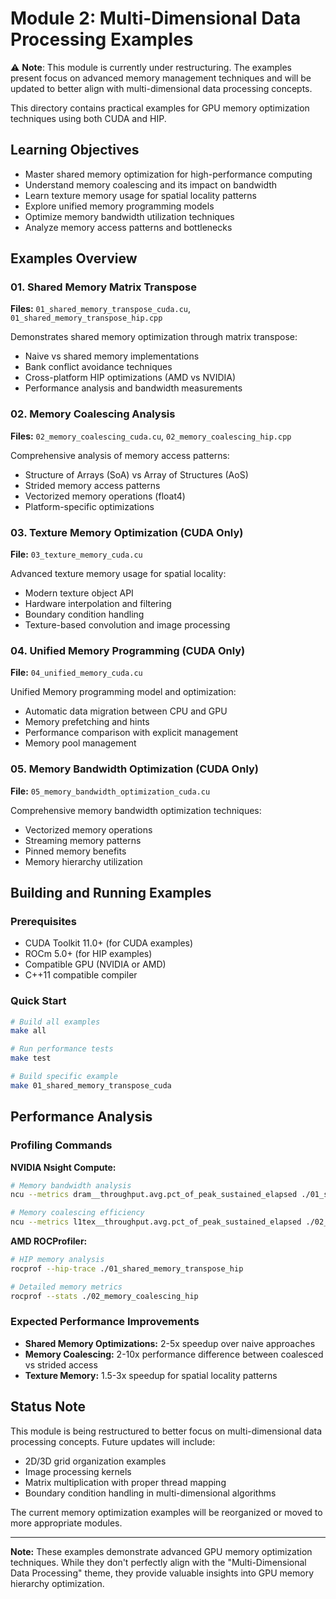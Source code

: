 # Module 2: Multi-Dimensional Data Processing Examples

⚠️ **Note**: This module is currently under restructuring. The examples present focus on advanced memory management techniques and will be updated to better align with multi-dimensional data processing concepts.

This directory contains practical examples for GPU memory optimization techniques using both CUDA and HIP.

## Learning Objectives

- Master shared memory optimization for high-performance computing
- Understand memory coalescing and its impact on bandwidth
- Learn texture memory usage for spatial locality patterns  
- Explore unified memory programming models
- Optimize memory bandwidth utilization techniques
- Analyze memory access patterns and bottlenecks

## Examples Overview

### 01. Shared Memory Matrix Transpose
**Files:** `01_shared_memory_transpose_cuda.cu`, `01_shared_memory_transpose_hip.cpp`

Demonstrates shared memory optimization through matrix transpose:
- Naive vs shared memory implementations
- Bank conflict avoidance techniques
- Cross-platform HIP optimizations (AMD vs NVIDIA)
- Performance analysis and bandwidth measurements

### 02. Memory Coalescing Analysis
**Files:** `02_memory_coalescing_cuda.cu`, `02_memory_coalescing_hip.cpp`

Comprehensive analysis of memory access patterns:
- Structure of Arrays (SoA) vs Array of Structures (AoS)
- Strided memory access patterns
- Vectorized memory operations (float4)
- Platform-specific optimizations

### 03. Texture Memory Optimization (CUDA Only)
**File:** `03_texture_memory_cuda.cu`

Advanced texture memory usage for spatial locality:
- Modern texture object API
- Hardware interpolation and filtering
- Boundary condition handling
- Texture-based convolution and image processing

### 04. Unified Memory Programming (CUDA Only)
**File:** `04_unified_memory_cuda.cu`

Unified Memory programming model and optimization:
- Automatic data migration between CPU and GPU
- Memory prefetching and hints
- Performance comparison with explicit management
- Memory pool management

### 05. Memory Bandwidth Optimization (CUDA Only)
**File:** `05_memory_bandwidth_optimization_cuda.cu`

Comprehensive memory bandwidth optimization techniques:
- Vectorized memory operations
- Streaming memory patterns
- Pinned memory benefits
- Memory hierarchy utilization

## Building and Running Examples

### Prerequisites
- CUDA Toolkit 11.0+ (for CUDA examples)
- ROCm 5.0+ (for HIP examples)
- Compatible GPU (NVIDIA or AMD)
- C++11 compatible compiler

### Quick Start
```bash
# Build all examples
make all

# Run performance tests
make test

# Build specific example
make 01_shared_memory_transpose_cuda
```

## Performance Analysis

### Profiling Commands

**NVIDIA Nsight Compute:**
```bash
# Memory bandwidth analysis
ncu --metrics dram__throughput.avg.pct_of_peak_sustained_elapsed ./01_shared_memory_transpose_cuda

# Memory coalescing efficiency
ncu --metrics l1tex__throughput.avg.pct_of_peak_sustained_elapsed ./02_memory_coalescing_cuda
```

**AMD ROCProfiler:**
```bash
# HIP memory analysis
rocprof --hip-trace ./01_shared_memory_transpose_hip

# Detailed memory metrics
rocprof --stats ./02_memory_coalescing_hip
```

### Expected Performance Improvements

- **Shared Memory Optimizations:** 2-5x speedup over naive approaches
- **Memory Coalescing:** 2-10x performance difference between coalesced vs strided access
- **Texture Memory:** 1.5-3x speedup for spatial locality patterns

## Status Note

This module is being restructured to better focus on multi-dimensional data processing concepts. Future updates will include:
- 2D/3D grid organization examples
- Image processing kernels
- Matrix multiplication with proper thread mapping
- Boundary condition handling in multi-dimensional algorithms

The current memory optimization examples will be reorganized or moved to more appropriate modules.

---

**Note:** These examples demonstrate advanced GPU memory optimization techniques. While they don't perfectly align with the "Multi-Dimensional Data Processing" theme, they provide valuable insights into GPU memory hierarchy optimization.
